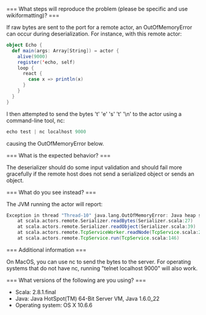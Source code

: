 === What steps will reproduce the problem (please be specific and use wikiformatting)? ===

If raw bytes are sent to the port for a remote actor, an OutOfMemoryError can occur during deserialization.  For instance, with this remote actor:

```scala
object Echo {
  def main(args: Array[String]) = actor {
    alive(9000)
    register('echo, self)
    loop {
      react {
        case x => println(x)
      }
    }
  }
}
```

I then attempted to send the bytes 't' 'e' 's' 't' '\n' to the actor using a command-line tool, nc:

```scala
echo test | nc localhost 9000
```

causing the OutOfMemoryError below.

=== What is the expected behavior? ===

The deserializer should do some input validation and should fail more gracefully if the remote host does not send a serialized object or sends an object.

=== What do you see instead? ===

The JVM running the actor will report:

```scala
Exception in thread "Thread-10" java.lang.OutOfMemoryError: Java heap space
	at scala.actors.remote.Serializer.readBytes(Serializer.scala:27)
	at scala.actors.remote.Serializer.readObject(Serializer.scala:39)
	at scala.actors.remote.TcpServiceWorker.readNode(TcpService.scala:225)
	at scala.actors.remote.TcpService.run(TcpService.scala:146)
```

=== Additional information ===

On MacOS, you can use nc to send the bytes to the server.  For operating systems that do not have nc, running "telnet localhost 9000" will also work.

=== What versions of the following are you using? ===
  - Scala: 2.8.1.final
  - Java: Java HotSpot(TM) 64-Bit Server VM, Java 1.6.0_22
  - Operating system: OS X 10.6.6
